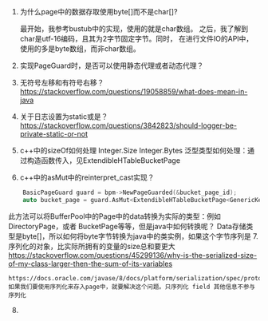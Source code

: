 1. 为什么page中的数据存取使用byte[]而不是char[]?

    最开始，我参考bustub中的实现，使用的就是char数组。
    之后，我了解到char是utf-16编码，且其为2字节固定字节。同时，
    在进行文件IO的API中，使用的多是byte数组，而非char数组。
2. 实现PageGuard时，是否可以使用静态代理或者动态代理？
3. 无符号左移和有符号右移？
   https://stackoverflow.com/questions/19058859/what-does-mean-in-java
4. 关于日志设置为static或是？
   https://stackoverflow.com/questions/3842823/should-logger-be-private-static-or-not
5. c++中的sizeOf如何处理
    Integer.Size Integer.Bytes
    泛型类型如何处理：通过构造函数传入，见ExtendibleHTableBucketPage
6. c++中的asMut中的reinterpret_cast实现？
```c++
    BasicPageGuard guard = bpm->NewPageGuarded(&bucket_page_id);
    auto bucket_page = guard.AsMut<ExtendibleHTableBucketPage<GenericKey<8>, RID, GenericComparator<8>>>();
```
此方法可以将BufferPool中的Page中的data转换为实际的类型：例如DirectoryPage，或者
BucketPage等等，但是java中如何转换呢？
Data存储类型是byte[]，所以如何将byte字节转换为java中的类实例，如果这个字节序列是
7. 序列化的对象，比实际所拥有的变量的size总和要更大
   https://stackoverflow.com/questions/45299136/why-is-the-serialized-size-of-my-class-larger-then-the-sum-of-its-variables
   
    https://docs.oracle.com/javase/8/docs/platform/serialization/spec/protocol.html#a10258
    如果我们要使用序列化来存入page中，就要解决这个问题。只序列化 field 其他信息不参与序列化
8. 

